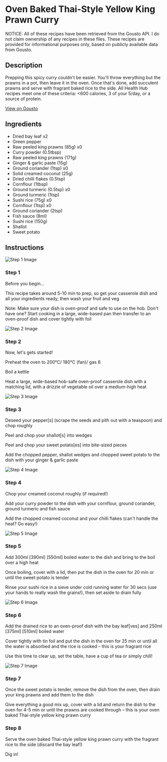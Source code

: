 # Oven Baked Thai-Style Yellow King Prawn Curry

NOTICE: All of these recipes have been retrieved from the Gousto API. I do not claim ownership of any recipes in these files. These recipes are provided for informational purposes only, based on publicly available data from Gousto.

## Description

Prepping this spicy curry couldn't be easier. You'll throw everything but the prawns in a pot, then leave it in the oven. Once that's done, add succulent prawns and serve with fragrant baked rice to the side. All Health Hub recipes meet one of these criteria: <600 calories, 3 of your 5/day, or a source of protein.

[View on Gousto](https://www.gousto.co.uk/recipes/cookbook/oven-baked-thai-yellow-king-prawn-curry-with-fragrant-rice)

## Ingredients

- Dried bay leaf x2
- Green pepper
- Raw peeled king prawns (85g) x0
- Curry powder (0.5tbsp)
- Raw peeled king prawns (171g)
- Ginger & garlic paste (15g)
- Ground coriander (1tsp) x0
- Solid creamed coconut (25g)
- Dried chilli flakes (0.5tsp)
- Cornflour (1tbsp)
- Ground turmeric (0.5tsp) x0
- Ground turmeric (1tsp)
- Sushi rice (75g) x0
- Cornflour (1tsp) x0
- Ground coriander (2tsp)
- Fish sauce (8ml)
- Sushi rice (150g)
- Shallot
- Sweet potato

## Instructions

![Step 1 Image](https://production-media.gousto.co.uk/cms/recipe-step-image/Admin10mm-Step-1-1642161605825-x200.jpg)

### Step 1

Before you begin...

This recipe takes around 5-10 min to prep, so get your casserole dish and all your ingredients ready, then wash your fruit and veg

Note: Make sure your dish is oven-proof and safe to use on the hob. Don't have one? Start cooking in a large, wide-based pan then transfer to an oven-proof dish and cover tightly with foil

![Step 2 Image](https://production-media.gousto.co.uk/cms/recipe-step-image/step-2-1642003058583-x200.jpg)

### Step 2

Now, let's gets started!

Preheat the oven to 200°C/ 180°C (fan)/ gas 6

Boil a kettle

Heat a large, wide-based hob-safe oven-proof casserole dish with a matching lid, with a drizzle of vegetable oil over a medium-high heat

![Step 3 Image](https://production-media.gousto.co.uk/cms/recipe-step-image/step-3-1642003072546-x200.jpg)

### Step 3

Deseed your pepper[s] (scrape the seeds and pith out with a teaspoon) and chop roughly

Peel and chop your shallot[s]<span class="text-danger"> </span>into wedges

Peel and chop your sweet potato[es] into bite-sized pieces

Add the chopped pepper, shallot wedges and chopped sweet potato to the dish with your ginger & garlic paste

![Step 4 Image](https://production-media.gousto.co.uk/cms/recipe-step-image/step-4-1642003109114-x200.jpg)

### Step 4

Chop your creamed coconut roughly (if required!)

Add your curry powder to the dish with your cornflour, ground coriander, ground turmeric and fish sauce

Add the chopped creamed coconut and your chilli flakes (can't handle the heat? Go easy!)

![Step 5 Image](https://production-media.gousto.co.uk/cms/recipe-step-image/step-5-1642003312341-x200.jpg)

### Step 5

Add 300ml <span class="text-purple">[390ml]</span> <span class="text-danger">[550ml]</span> boiled water to the dish and bring to the boil over a high heat

Once boiling, cover with a lid, then put the dish in the oven for 20 min or until the sweet potato is tender

Rinse your sushi rice in a sieve under cold running water for 30 secs (use your hands to really wash the grains!), then set aside to drain fully

![Step 6 Image](https://production-media.gousto.co.uk/cms/recipe-step-image/step-6-1642003326603-x200.jpg)

### Step 6

Add the drained rice to an oven-proof dish with the bay leaf[ves] and 250ml <span class="text-purple">[375ml]</span> <span class="text-danger">[510ml] </span>boiled water

Cover tightly with tin foil and put the dish in the oven for 25 min or until all the water is absorbed and the rice is cooked – this is your fragrant rice

Use this time to clear up, set the table, have a cup of tea or simply chill!

![Step 7 Image](https://production-media.gousto.co.uk/cms/recipe-step-image/step-7-1642003337863-x200.jpg)

### Step 7

Once the sweet potato is tender, remove the dish from the oven, then drain your king prawns and add them to the dish

Give everything a good mix up, cover with a lid and return the dish to the oven for 4-5 min or until the prawns are cooked through – this is your oven baked Thai-style yellow king prawn curry

### Step 8

Serve the oven baked Thai-style yellow king prawn curry with the fragrant rice to the side (discard the bay leaf!)

Dig in!

